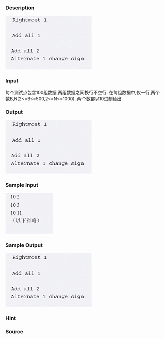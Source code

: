 
### Description
![](/images/1403_1.jpg)

### Input
每个测试点包含100组数据,两组数据之间换行不空行.
在每组数据中,仅一行,两个数B,N(2<=B<=500,2<=N<=1000).
两个数都以10进制给出
### Output
![](/images/1403_2.jpg)

### Sample Input
![](/JudgeOnline/images/1403_3.jpg)

### Sample Output
![](/JudgeOnline/images/1403_4.jpg)

### Hint

### Source
